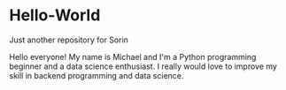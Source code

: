 # Hello-World
Just another repository for Sorin

Hello everyone! 
My name is Michael and I'm a Python programming beginner and a data science enthusiast.
I really would love to improve my skill in backend programming and data science. 
